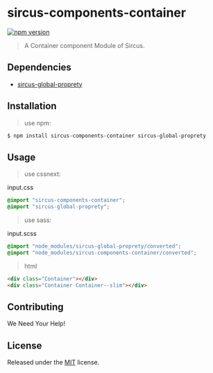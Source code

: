 # sircus-components-container

[![npm version](https://img.shields.io/npm/v/sircus-components-container.svg?style=flat)](https://www.npmjs.com/package/sircus-components-container)

> A Container component Module of Sircus.

## Dependencies
- [sircus-global-proprety](https://github.com/sircus/global-property)


## Installation

> use npm:

```bash
$ npm install sircus-components-container sircus-global-proprety
```

## Usage

> use cssnext:

input.css
```css
@import "sircus-components-container";
@import "sircus-global-proprety";
```

> use sass:

input.scss
```css
@import "node_modules/sircus-global-proprety/converted";
@import "node_modules/sircus-components-container/converted";
```


> html

```html
<div class="Container"></div>
<div class="Container Container--slim"></div>
```


## Contributing

We Need Your Help!


## License
Released under the [MIT](https://github.com/sircus/license/blob/master/LICENSE) license.
